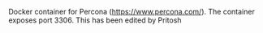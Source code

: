 Docker container for Percona (https://www.percona.com/). The container exposes port 3306.
This has been edited by Pritosh